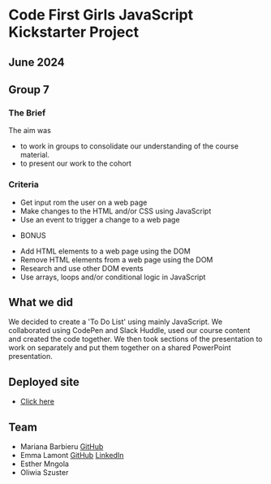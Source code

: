 # Code First Girls JavaScript Kickstarter Project
## June 2024
## Group 7 

### The Brief
The aim was 
- to work in groups to consolidate our understanding of the course material. 
- to present our work to the cohort

### Criteria 
- Get input rom the user on a web page
- Make changes to the HTML and/or CSS using JavaScript
- Use an event to trigger a change to a web page
* BONUS
- Add HTML elements to a web page using the DOM
- Remove HTML elements from a web page using the DOM
- Research and use other DOM events
- Use arrays, loops and/or conditional logic in JavaScript

## What we did
We decided to create a 'To Do List' using mainly JavaScript. We collaborated using CodePen and Slack Huddle, used our course content and created the code together. We then took sections of the presentation to work on separately and put them together on a shared PowerPoint presentation.

## Deployed site
- [Click here](https://elamont174.github.io/cfg-js-group-project/)

## Team
- Mariana Barbieru [GitHub](https://github.com/MarianaBarbieru34)
- Emma Lamont [GitHub](https://github.com/elamont174) [LinkedIn](https://www.linkedin.com/in/emma-lamont/) 
- Esther Mngola
- Oliwia Szuster

